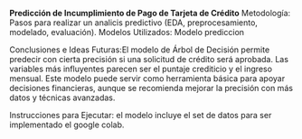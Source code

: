 **Predicción de Incumplimiento de Pago de Tarjeta de Crédito**
Metodología: Pasos para realizar un analicis predictivo (EDA, preprocesamiento, modelado, evaluación). Modelos Utilizados: Modelo prediccion 

Conclusiones e Ideas Futuras:El modelo de Árbol de Decisión permite predecir con cierta precisión si una solicitud de crédito será aprobada.
Las variables más influyentes parecen ser el puntaje crediticio y el ingreso mensual.
Este modelo puede servir como herramienta básica para apoyar decisiones financieras, aunque se recomienda mejorar la precisión con más datos y técnicas avanzadas.

Instrucciones para Ejecutar: el modelo incluye el set de datos para ser implementado el google colab.
